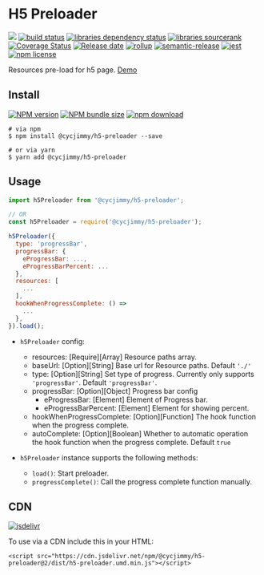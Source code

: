 # H5 Preloader
![][workflows-badge-image]
[![build status][travis-image]][travis-url]
[![libraries dependency status][libraries-status-image]][libraries-status-url]
[![libraries sourcerank][libraries-sourcerank-image]][libraries-sourcerank-url]
[![Coverage Status][coverage-image]][coverage-url]
[![Release date][release-date-image]][release-url]
[![rollup][rollup-image]][rollup-url]
[![semantic-release][semantic-image]][semantic-url]
[![jest][jest-image]][jest-url]
[![npm license][license-image]][download-url]

Resources pre-load for h5 page. [Demo][github-pages-url]

## Install
[![NPM version][npm-image]][npm-url]
[![NPM bundle size][npm-bundle-size-image]][npm-url]
[![npm download][download-image]][download-url]

```shell
# via npm
$ npm install @cycjimmy/h5-preloader --save

# or via yarn
$ yarn add @cycjimmy/h5-preloader
```

## Usage
```javascript
import h5Preloader from '@cycjimmy/h5-preloader';

// OR
const h5Preloader = require('@cycjimmy/h5-preloader');

h5Preloader({
  type: 'progressBar',
  progressBar: {
    eProgressBar: ...,
    eProgressBarPercent: ...
  },
  resources: [
    ...
  ],
  hookWhenProgressComplete: () => 
    ...
  },
}).load();
```

* `h5Preloader` config:
  * resources: [Require][Array] Resource paths array.
  * baseUrl: [Option][String] Base url for Resource paths. Default `'./'`
  * type: [Option][String] Set type of progress. Currently only supports `'progressBar'`. Default `'progressBar'`.
  * progressBar: [Option][Object] Progress bar config
    * eProgressBar: [Element] Element of Progress bar.
    * eProgressBarPercent: [Element] Element for showing percent.
  * hookWhenProgressComplete: [Option][Function] The hook function when the progress complete.
  * autoComplete: [Option][Boolean] Whether to automatic operation the hook function when the progress complete. Default `true`
  
* `h5Preloader` instance supports the following methods:
  * `load()`: Start preloader.
  * `progressComplete()`: Call the progress complete function manually.

## CDN
[![jsdelivr][jsdelivr-image]][jsdelivr-url]

To use via a CDN include this in your HTML:
```text
<script src="https://cdn.jsdelivr.net/npm/@cycjimmy/h5-preloader@2/dist/h5-preloader.umd.min.js"></script>
```

<!-- Links: -->
[npm-image]: https://img.shields.io/npm/v/@cycjimmy/h5-preloader
[npm-url]: https://npmjs.org/package/@cycjimmy/h5-preloader
[npm-bundle-size-image]: https://img.shields.io/bundlephobia/min/@cycjimmy/h5-preloader

[download-image]: https://img.shields.io/npm/dt/@cycjimmy/h5-preloader
[download-url]: https://npmjs.org/package/@cycjimmy/h5-preloader

[jsdelivr-image]: https://img.shields.io/jsdelivr/npm/hy/@cycjimmy/h5-preloader
[jsdelivr-url]: https://www.jsdelivr.com/package/npm/@cycjimmy/h5-preloader

[workflows-badge-image]: https://github.com/cycjimmy/h5-preloader/workflows/Test%20CI/badge.svg
[travis-image]: https://img.shields.io/travis/cycjimmy/h5-preloader
[travis-url]: https://travis-ci.org/cycjimmy/h5-preloader

[libraries-status-image]: https://img.shields.io/librariesio/release/npm/@cycjimmy/h5-preloader
[libraries-sourcerank-image]: https://img.shields.io/librariesio/sourcerank/npm/@cycjimmy/h5-preloader
[libraries-status-url]: https://libraries.io/github/cycjimmy/h5-preloader
[libraries-sourcerank-url]: https://libraries.io/npm/@cycjimmy%2Fh5-preloader

[coverage-image]: https://img.shields.io/coveralls/github/cycjimmy/h5-preloader
[coverage-url]: https://coveralls.io/github/cycjimmy/h5-preloader

[release-date-image]: https://img.shields.io/github/release-date/cycjimmy/h5-preloader
[release-url]: https://github.com/cycjimmy/h5-preloader/releases

[rollup-image]: https://img.shields.io/github/package-json/dependency-version/cycjimmy/h5-preloader/dev/rollup
[rollup-url]: https://github.com/rollup/rollup

[semantic-image]: https://img.shields.io/badge/%20%20%F0%9F%93%A6%F0%9F%9A%80-semantic--release-e10079.svg
[semantic-url]: https://github.com/semantic-release/semantic-release

[jest-image]: https://img.shields.io/badge/tested_with-jest-99424f.svg
[jest-url]: https://github.com/facebook/jest

[license-image]: https://img.shields.io/npm/l/@cycjimmy/h5-preloader

[github-pages-url]: https://cycjimmy.github.io/h5-preloader/

